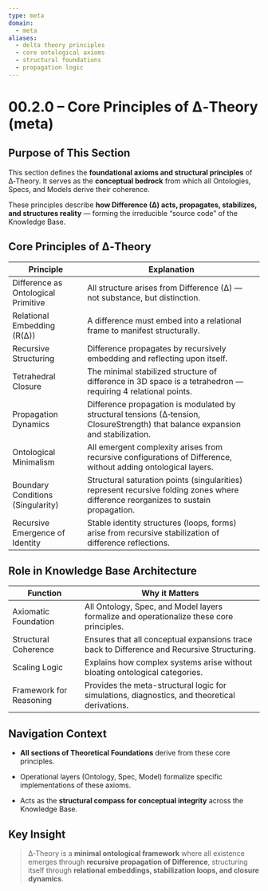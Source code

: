 ```yaml
---
type: meta
domain:
  - meta
aliases:
  - delta theory principles
  - core ontological axioms
  - structural foundations
  - propagation logic
---
```


# 00.2.0 – Core Principles of ∆‑Theory (meta)

## Purpose of This Section

This section defines the **foundational axioms and structural principles** of ∆‑Theory. It serves as the **conceptual bedrock** from which all Ontologies, Specs, and Models derive their coherence.

These principles describe **how Difference (∆) acts, propagates, stabilizes, and structures reality** — forming the irreducible “source code” of the Knowledge Base.

## Core Principles of ∆‑Theory

|Principle|Explanation|
|---|---|
|Difference as Ontological Primitive|All structure arises from Difference (∆) — not substance, but distinction.|
|Relational Embedding (R(∆))|A difference must embed into a relational frame to manifest structurally.|
|Recursive Structuring|Difference propagates by recursively embedding and reflecting upon itself.|
|Tetrahedral Closure|The minimal stabilized structure of difference in 3D space is a tetrahedron — requiring 4 relational points.|
|Propagation Dynamics|Difference propagation is modulated by structural tensions (∆‑tension, ClosureStrength) that balance expansion and stabilization.|
|Ontological Minimalism|All emergent complexity arises from recursive configurations of Difference, without adding ontological layers.|
|Boundary Conditions (Singularity)|Structural saturation points (singularities) represent recursive folding zones where difference reorganizes to sustain propagation.|
|Recursive Emergence of Identity|Stable identity structures (loops, forms) arise from recursive stabilization of difference reflections.|


## Role in Knowledge Base Architecture

|Function|Why it Matters|
|---|---|
|Axiomatic Foundation|All Ontology, Spec, and Model layers formalize and operationalize these core principles.|
|Structural Coherence|Ensures that all conceptual expansions trace back to Difference and Recursive Structuring.|
|Scaling Logic|Explains how complex systems arise without bloating ontological categories.|
|Framework for Reasoning|Provides the meta-structural logic for simulations, diagnostics, and theoretical derivations.|


## Navigation Context

- **All sections of Theoretical Foundations** derive from these core principles.
    
- Operational layers (Ontology, Spec, Model) formalize specific implementations of these axioms.
    
- Acts as the **structural compass for conceptual integrity** across the Knowledge Base.
    

## Key Insight

> ∆‑Theory is a **minimal ontological framework** where all existence emerges through **recursive propagation of Difference**, structuring itself through **relational embeddings, stabilization loops, and closure dynamics**.